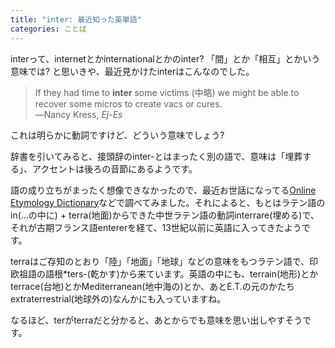 ```yaml
---
title: "inter: 最近知った英単語"
categories: ことば
---
```


interって、internetとかinternationalとかのinter? 「間」とか「相互」とかいう意味では? と思いきや、最近見かけたinterはこんなのでした。

> If they had time to **inter** some victims (中略) we might be able to recover some micros to create vacs or cures.  
> ―Nancy Kress, *Ej-Es*

これは明らかに動詞ですけど、どういう意味でしょう?

辞書を引いてみると、接頭辞のinter-とはまったく別の語で、意味は「埋葬する」、アクセントは後ろの音節にあるようです。

語の成り立ちがまったく想像できなかったので、最近お世話になってる[Online Etymology Dictionary](https://www.etymonline.com/)などで調べてみました。それによると、もとはラテン語のin(…の中に) + terra(地面)からできた中世ラテン語の動詞interrare(埋める)で、それが古期フランス語entererを経て、13世紀以前に英語に入ってきたようです。

terraはご存知のとおり「陸」「地面」「地球」などの意味をもつラテン語で、印欧祖語の語根*ters-(乾かす)から来ています。英語の中にも、terrain(地形)とかterrace(台地)とかMediterranean(地中海の)とか、あとE.T.の元のかたちextraterrestrial(地球外の)なんかにも入っていますね。

なるほど、terがterraだと分かると、あとからでも意味を思い出しやすそうです。
